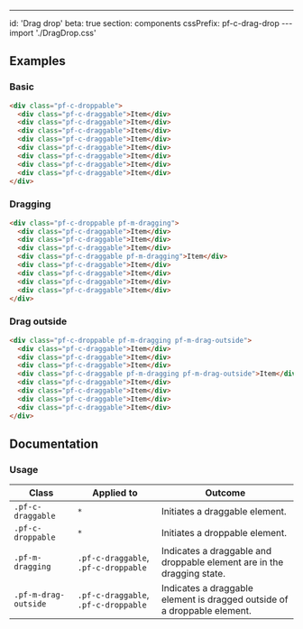 ---
id: 'Drag drop'
beta: true
section: components
cssPrefix: pf-c-drag-drop
---import './DragDrop.css'

## Examples

### Basic

```html
<div class="pf-c-droppable">
  <div class="pf-c-draggable">Item</div>
  <div class="pf-c-draggable">Item</div>
  <div class="pf-c-draggable">Item</div>
  <div class="pf-c-draggable">Item</div>
  <div class="pf-c-draggable">Item</div>
  <div class="pf-c-draggable">Item</div>
  <div class="pf-c-draggable">Item</div>
  <div class="pf-c-draggable">Item</div>
</div>

```

### Dragging

```html
<div class="pf-c-droppable pf-m-dragging">
  <div class="pf-c-draggable">Item</div>
  <div class="pf-c-draggable">Item</div>
  <div class="pf-c-draggable">Item</div>
  <div class="pf-c-draggable pf-m-dragging">Item</div>
  <div class="pf-c-draggable">Item</div>
  <div class="pf-c-draggable">Item</div>
  <div class="pf-c-draggable">Item</div>
  <div class="pf-c-draggable">Item</div>
</div>

```

### Drag outside

```html
<div class="pf-c-droppable pf-m-dragging pf-m-drag-outside">
  <div class="pf-c-draggable">Item</div>
  <div class="pf-c-draggable">Item</div>
  <div class="pf-c-draggable">Item</div>
  <div class="pf-c-draggable pf-m-dragging pf-m-drag-outside">Item</div>
  <div class="pf-c-draggable">Item</div>
  <div class="pf-c-draggable">Item</div>
  <div class="pf-c-draggable">Item</div>
  <div class="pf-c-draggable">Item</div>
</div>

```

## Documentation

### Usage

| Class                | Applied to                           | Outcome                                                                  |
| -------------------- | ------------------------------------ | ------------------------------------------------------------------------ |
| `.pf-c-draggable`    | `*`                                  | Initiates a draggable element.                                           |
| `.pf-c-droppable`    | `*`                                  | Initiates a droppable element.                                           |
| `.pf-m-dragging`     | `.pf-c-draggable`, `.pf-c-droppable` | Indicates a draggable and droppable element are in the dragging state.   |
| `.pf-m-drag-outside` | `.pf-c-draggable`, `.pf-c-droppable` | Indicates a draggable element is dragged outside of a droppable element. |
